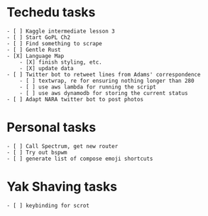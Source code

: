 # Techedu tasks

    - [ ] Kaggle intermediate lesson 3
    - [ ] Start GoPL Ch2
    - [ ] Find something to scrape
    - [ ] Gentle Rust
    - [X] Language Map
        - [X] finish styling, etc.
        - [X] update data
    - [ ] Twitter bot to retweet lines from Adams' correspondence
        - [ ] textwrap, re for ensuring nothing longer than 280
        - [ ] use aws lambda for running the script
        - [ ] use aws dynamodb for storing the current status
    - [ ] Adapt NARA twitter bot to post photos

# Personal tasks

    - [ ] Call Spectrum, get new router
    - [ ] Try out bspwm
    - [ ] generate list of compose emoji shortcuts

# Yak Shaving tasks

    - [ ] keybinding for scrot
